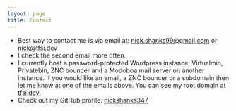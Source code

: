 ```yaml
---
layout: page
title: Contact
---
```


* Best way to contact me is via email at: [nick.shanks99@gmail.com](mailto:nick.shanks99@gmail.com) or [nick@tfsi.dev](mailto:nick@tfsi.dev)
* I check the second email more often. 
* I currently host a password-protected Wordpress instance, Virtualmin, Privatebin, ZNC bouncer and a Modoboa mail server on another instance. If you would like an email, a ZNC bouncer or a subdomain then let me know at one of the emails above. You can see my root domain at [tfsi.dev](https://tfsi.dev).
* Check out my GitHub profile: [nickshanks347](https://github.com/nickshanks347)
